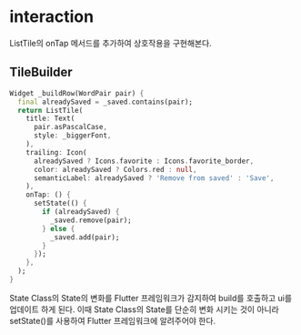 # interaction

ListTile의 onTap 메서드를 추가하여 상호작용을 구현해본다.

## TileBuilder

```Dart
Widget _buildRow(WordPair pair) {
  final alreadySaved = _saved.contains(pair);
  return ListTile(
    title: Text(
      pair.asPascalCase,
      style: _biggerFont,
    ),
    trailing: Icon(
      alreadySaved ? Icons.favorite : Icons.favorite_border,
      color: alreadySaved ? Colors.red : null,
      semanticLabel: alreadySaved ? 'Remove from saved' : 'Save',
    ),
    onTap: () {
      setState(() {
        if (alreadySaved) {
          _saved.remove(pair);
        } else {
          _saved.add(pair);
        }
      });
    },
  );
}
```

State Class의 State의 변화를 Flutter 프레임워크가 감지하여 build를 호출하고 ui를 업데이트 하게 된다.
이때 State Class의 State를 단순히 변화 시키는 것이 아니라 setState()를 사용하여 Flutter 프레임워크에 알려주어야 한다.
